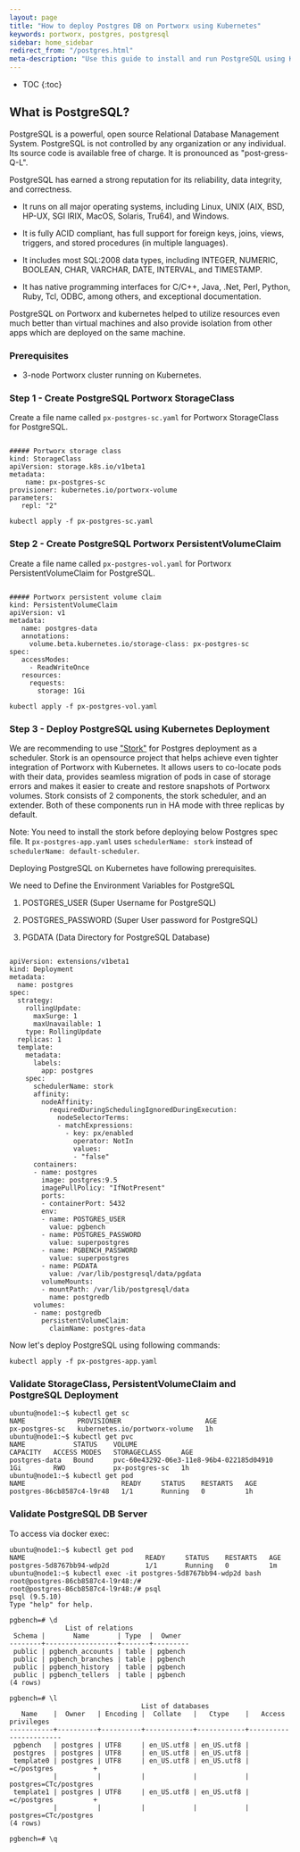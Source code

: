 ```yaml
---
layout: page
title: "How to deploy Postgres DB on Portworx using Kubernetes"
keywords: portworx, postgres, postgresql
sidebar: home_sidebar
redirect_from: "/postgres.html"
meta-description: "Use this guide to install and run PostgreSQL using Kubernetes"
---
```


* TOC
{:toc}


## What is PostgreSQL?

PostgreSQL is a powerful, open source Relational Database Management System. PostgreSQL is not controlled by any organization or any individual. Its source code is available free of charge. It is pronounced as "post-gress-Q-L". 

PostgreSQL has earned a strong reputation for its reliability, data integrity, and correctness. 

*	It runs on all major operating systems, including Linux, UNIX (AIX, BSD, HP-UX, SGI IRIX, MacOS, Solaris, Tru64), and Windows. 

*	It is fully ACID compliant, has full support for foreign keys, joins, views, triggers, and stored procedures (in multiple languages). 

*	It includes most SQL:2008 data types, including INTEGER, NUMERIC, BOOLEAN, CHAR, VARCHAR, DATE, INTERVAL, and TIMESTAMP. 
    
*	It has native programming interfaces for C/C++, Java, .Net, Perl, Python, Ruby, Tcl, ODBC, among others, and exceptional documentation.

PostgreSQL on Portworx and kubernetes helped to utilize resources even much better than virtual machines and also provide isolation from other apps which are deployed on the same machine.

### Prerequisites

*	3-node Portworx cluster running on Kubernetes.

### Step 1 - Create PostgreSQL Portworx StorageClass
Create a file name called `px-postgres-sc.yaml` for Portworx StorageClass for PostgreSQL.

```

##### Portworx storage class
kind: StorageClass
apiVersion: storage.k8s.io/v1beta1
metadata:
    name: px-postgres-sc
provisioner: kubernetes.io/portworx-volume
parameters:
   repl: "2"

```
`kubectl apply -f px-postgres-sc.yaml`

### Step 2 - Create PostgreSQL Portworx PersistentVolumeClaim
Create a file name called `px-postgres-vol.yaml` for Portworx PersistentVolumeClaim for PostgreSQL.

```

##### Portworx persistent volume claim
kind: PersistentVolumeClaim
apiVersion: v1
metadata:
   name: postgres-data
   annotations:
     volume.beta.kubernetes.io/storage-class: px-postgres-sc
spec:
   accessModes:
     - ReadWriteOnce
   resources:
     requests:
       storage: 1Gi

```
`kubectl apply -f px-postgres-vol.yaml`

### Step 3 - Deploy PostgreSQL using Kubernetes Deployment


We are recommending to use ["Stork"](https://docs.portworx.com/scheduler/kubernetes/stork.html#using-stork-with-your-applications) for Postgres deployment as a scheduler.  Stork is an opensource project that helps achieve even tighter integration of Portworx with Kubernetes. It allows users to co-locate pods with their data, provides seamless migration of pods in case of storage errors and makes it easier to create and restore snapshots of Portworx volumes.  Stork consists of 2 components, the stork scheduler, and an extender. Both of these components run in HA mode with three replicas by default.

Note: You need to install the stork before deploying below Postgres spec file. It `px-postgres-app.yaml`
uses `schedulerName: stork` instead of  `schedulerName: default-scheduler`. 

Deploying PostgreSQL on Kubernetes have following prerequisites. 
 
We need to Define the Environment Variables for PostgreSQL

1. POSTGRES_USER (Super Username for PostgreSQL)

2. POSTGRES_PASSWORD (Super User password for PostgreSQL)

3. PGDATA (Data Directory for PostgreSQL Database)


```

apiVersion: extensions/v1beta1
kind: Deployment
metadata:
  name: postgres
spec:
  strategy:
    rollingUpdate:
      maxSurge: 1
      maxUnavailable: 1
    type: RollingUpdate
  replicas: 1
  template:
    metadata:
      labels:
        app: postgres
    spec:
      schedulerName: stork    
      affinity:
        nodeAffinity:
          requiredDuringSchedulingIgnoredDuringExecution:
            nodeSelectorTerms:
            - matchExpressions:
              - key: px/enabled
                operator: NotIn
                values:
                - "false"
      containers:
      - name: postgres
        image: postgres:9.5
        imagePullPolicy: "IfNotPresent"
        ports:
        - containerPort: 5432
        env:
        - name: POSTGRES_USER
          value: pgbench
        - name: POSTGRES_PASSWORD
          value: superpostgres
        - name: PGBENCH_PASSWORD
          value: superpostgres
        - name: PGDATA
          value: /var/lib/postgresql/data/pgdata
        volumeMounts:
        - mountPath: /var/lib/postgresql/data
          name: postgredb
      volumes:
      - name: postgredb
        persistentVolumeClaim:
          claimName: postgres-data

``` 

 Now let's deploy PostgreSQL using following commands:

`kubectl apply -f px-postgres-app.yaml`

### Validate StorageClass, PersistentVolumeClaim and PostgreSQL Deployment

```
ubuntu@node1:~$ kubectl get sc
NAME             PROVISIONER                     AGE
px-postgres-sc   kubernetes.io/portworx-volume   1h
ubuntu@node1:~$ kubectl get pvc
NAME            STATUS    VOLUME                                     CAPACITY   ACCESS MODES   STORAGECLASS     AGE
postgres-data   Bound     pvc-60e43292-06e3-11e8-96b4-022185d04910   1Gi        RWO            px-postgres-sc   1h
ubuntu@node1:~$ kubectl get pod
NAME                        READY     STATUS    RESTARTS   AGE
postgres-86cb8587c4-l9r48   1/1       Running   0          1h
```

### Validate PostgreSQL DB Server
To access via docker exec:

```
ubuntu@node1:~$ kubectl get pod
NAME                              READY     STATUS    RESTARTS   AGE
postgres-5d8767bb94-wdp2d         1/1       Running   0          1m
ubuntu@node1:~$ kubectl exec -it postgres-5d8767bb94-wdp2d bash
root@postgres-86cb8587c4-l9r48:/#
root@postgres-86cb8587c4-l9r48:/# psql
psql (9.5.10)
Type "help" for help.

pgbench=# \d
              List of relations
 Schema |       Name       | Type  |  Owner
--------+------------------+-------+---------
 public | pgbench_accounts | table | pgbench
 public | pgbench_branches | table | pgbench
 public | pgbench_history  | table | pgbench
 public | pgbench_tellers  | table | pgbench
(4 rows)

pgbench=# \l
                                 List of databases
   Name    |  Owner   | Encoding |  Collate   |   Ctype    |   Access privileges
-----------+----------+----------+------------+------------+-----------------------
 pgbench   | postgres | UTF8     | en_US.utf8 | en_US.utf8 |
 postgres  | postgres | UTF8     | en_US.utf8 | en_US.utf8 |
 template0 | postgres | UTF8     | en_US.utf8 | en_US.utf8 | =c/postgres          +
           |          |          |            |            | postgres=CTc/postgres
 template1 | postgres | UTF8     | en_US.utf8 | en_US.utf8 | =c/postgres          +
           |          |          |            |            | postgres=CTc/postgres
(4 rows)

pgbench=# \q
```
